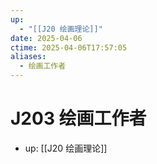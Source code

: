 ```yaml
---
up:
  - "[[J20 绘画理论]]"
date: 2025-04-06
ctime: 2025-04-06T17:57:05
aliases:
  - 绘画工作者
---
```


# J203 绘画工作者

- up: [[J20 绘画理论]]
